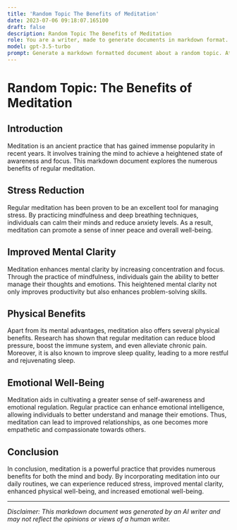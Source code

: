 ```yaml
---
title: 'Random Topic The Benefits of Meditation'
date: 2023-07-06 09:18:07.165100
draft: false
description: Random Topic The Benefits of Meditation
role: You are a writer, made to generate documents in markdown format. It is very important that all of the documents you generate are in valid markdown format.
model: gpt-3.5-turbo
prompt: Generate a markdown formatted document about a random topic. At the bottom, include a disclaimer explaining that the document was generated by you. The first line of the document should be the title. Make sure that the entire document is in proper markdown format, using a mix of various tags to make the document visually appealing.
---
```


# Random Topic: The Benefits of Meditation

## Introduction
Meditation is an ancient practice that has gained immense popularity in recent years. It involves training the mind to achieve a heightened state of awareness and focus. This markdown document explores the numerous benefits of regular meditation.

## Stress Reduction
Regular meditation has been proven to be an excellent tool for managing stress. By practicing mindfulness and deep breathing techniques, individuals can calm their minds and reduce anxiety levels. As a result, meditation can promote a sense of inner peace and overall well-being.

## Improved Mental Clarity
Meditation enhances mental clarity by increasing concentration and focus. Through the practice of mindfulness, individuals gain the ability to better manage their thoughts and emotions. This heightened mental clarity not only improves productivity but also enhances problem-solving skills.

## Physical Benefits
Apart from its mental advantages, meditation also offers several physical benefits. Research has shown that regular meditation can reduce blood pressure, boost the immune system, and even alleviate chronic pain. Moreover, it is also known to improve sleep quality, leading to a more restful and rejuvenating sleep.

## Emotional Well-Being
Meditation aids in cultivating a greater sense of self-awareness and emotional regulation. Regular practice can enhance emotional intelligence, allowing individuals to better understand and manage their emotions. Thus, meditation can lead to improved relationships, as one becomes more empathetic and compassionate towards others.

## Conclusion
In conclusion, meditation is a powerful practice that provides numerous benefits for both the mind and body. By incorporating meditation into our daily routines, we can experience reduced stress, improved mental clarity, enhanced physical well-being, and increased emotional well-being.

---

*Disclaimer: This markdown document was generated by an AI writer and may not reflect the opinions or views of a human writer.*